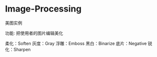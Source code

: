# Image-Processing
美图实例

功能: 把使用者的图片编辑美化

柔化：Soften
灰度：Gray
浮雕：Emboss
黑白：Binarize
底片：Negative
锐化：Sharpen
